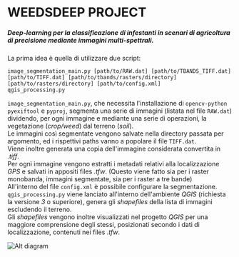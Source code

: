 # WEEDSDEEP PROJECT

##### Deep-learning per la classificazione di infestanti in scenari di agricoltura di precisione mediante immagini multi-spettrali.

La prima idea è quella di utilizzare due script:  

```
image_segmentation_main.py [path/to/RAW.dat] [path/to/TBANDS_TIFF.dat] [path/to/TIFF.dat] [path/to/tbands/rasters/directory] [path/to/rasters/directory] [path/to/config.xml]
qgis_processing.py
```

`image_segmentation_main.py`, che necessita l'installazione di `opencv-python` `pyexiftool` e `pyproj`, segmenta una serie di immagini (listata nel file `RAW.dat`) dividendo, per ogni immagine e mediante una serie di operazioni, la vegetazione (_crop/weed_) dal terreno (_soil_).  
Le immagini così segmentate vengono salvate nella directory passata per argomento, ed i rispettivi paths vanno a popolare il file `TIFF.dat`.  
Viene inoltre generata una copia dell'immagine considerata convertita in _.tiff_.  
Per ogni immagine vengono estratti i metadati relativi alla localizzazione _GPS_ e salvati in appositi files _.tfw_.  (Questo viene fatto sia per i raster monobanda, immagini segmentate, sia per i raster a tre bande)  
All'interno del file `config.xml` è possibile configurare la segmentazione.  
`qgis_processing.py` viene lanciato all'interno dell'ambiente _QGIS_ (richiesta la versione _3_ o superiore), genera gli _shapefiles_ della lista di immagini escludendo il terreno.  
Gli _shapefiles_ vengono inoltre visualizzati nel progetto _QGIS_ per una maggiore comprensione degli stessi, posizionati secondo i dati di localizzazione, contenuti nei files _.tfw_.  

![Alt diagram](https://i.ibb.co/JK6ppXb/diag.png)
